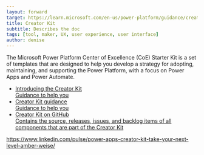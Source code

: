 ```yaml
---
layout: forward
target: https://learn.microsoft.com/en-us/power-platform/guidance/creator-kit/overview
title: Creator Kit
subtitle: Describes the doc
tags: [tool, maker, UX, user experience, user interface]
author: denise
---
```


The Microsoft Power Platform Center of Excellence (CoE) Starter Kit is a set of templates that are designed to help you develop a strategy for adopting, maintaining, and supporting the Power Platform, with a focus on Power Apps and Power Automate.

<div>
    <ul class="uk-nav uk-nav-secondary">
        <li class="uk-active"><a href="https://powerapps.microsoft.com/en-us/blog/introducing-the-creator-kit-efficiently-create-performant-fluent-ui-based-power-apps/"><div>Introducing the Creator Kit<div class="uk-nav-subtitle">Guidance to help you </div></div></a></li>
        <li class="uk-active"><a href="https://aka.ms/CreatorKit"><div>Creator Kit guidance<div class="uk-nav-subtitle">Guidance to help you </div></div></a></li>
        <li class="uk-active"><a href="https://github.com/microsoft/powercat-creator-kit"><div>Creator Kit on GitHub<div class="uk-nav-subtitle">Contains the source, releases, issues, and backlog items of all components that are part of the Creator Kit</div></div></a></li>
    </ul>
</div>

https://www.linkedin.com/pulse/power-apps-creator-kit-take-your-next-level-amber-weise/